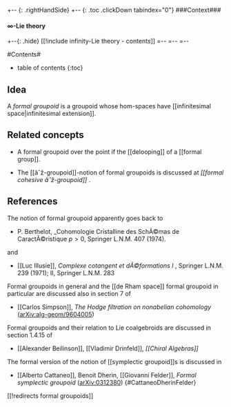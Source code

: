 
+-- {: .rightHandSide}
+-- {: .toc .clickDown tabindex="0"}
###Context###
#### $\infty$-Lie theory
+--{: .hide}
[[!include infinity-Lie theory - contents]]
=--
=--
=--



#Contents#
* table of contents
{:toc}

## Idea

A _formal groupoid_ is a groupoid whose hom-spaces have [[infinitesimal space|infinitesimal extension]]. 


## Related concepts

* A formal groupoid over the point if the [[delooping]] of a [[formal group]].

* The [[âˆž-groupoid]]-notion of formal groupoids is discussed at  _[[formal cohesive âˆž-groupoid]]_ .

## References

The notion of formal groupoid apparently goes back to

* P. Berthelot, _Cohomologie Cristalline des SchÃ©mas de CaractÃ©ristique $p \gt 0$, Springer L.N.M. 407 (1974).

and

* [[Luc Illusie]], _Complexe cotangent et dÃ©formations I_ , Springer L.N.M. 239 (1971); II, Springer L.N.M. 283

Formal groupoids in general and the [[de Rham space]] formal groupoid in particular are discussed also in section 7 of

* [[Carlos Simpson]], _The Hodge filtration on nonabelian cohomology_ ([arXiv:alg-geom/9604005](http://arxiv.org/abs/alg-geom/9604005))

Formal groupoids and their relation to Lie coalgebroids are discussed in section 1.4.15 of 

* [[Alexander Beilinson]], [[Vladimir Drinfeld]], _[[Chiral Algebras]]_

The formal version of the notion of [[symplectic groupoid]]s is discussed in

* [[Alberto Cattaneo]], Benoit Dherin, [[Giovanni Felder]], _Formal symplectic groupoid_ ([arXiv:0312380](http://arxiv.org/abs/math/0312380))
 {#CattaneoDherinFelder}


[[!redirects formal groupoids]]